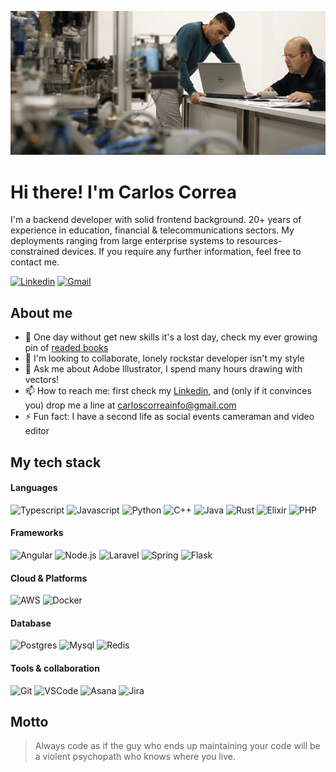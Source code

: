 <p align="center">
<img src="profile.png" alt="Collaboration">
</p>

# Hi there! I'm Carlos Correa

I'm a backend developer with solid frontend background. 20+ years of experience in education, financial & telecommunications sectors. My deployments ranging from large enterprise systems to resources-constrained devices. If you require any further information, feel free to contact me.

[![Linkedin](https://img.shields.io/badge/linkedin-%230077B5.svg?&style=for-the-badge&logo=linkedin&logoColor=white)](https://www.linkedin.com/in/correacarlos/)
[![Gmail](https://img.shields.io/badge/gmail-D14836?&style=for-the-badge&logo=gmail&logoColor=white)](mailto:carloscorreainfo@gmail.com)

## About me

- 🌱 One day without get new skills it's a lost day, check my ever growing pin of [readed books](https://pin.it/400hk2j)
- 👯 I'm looking to collaborate, lonely rockstar developer isn't my style
- 💬 Ask me about Adobe Illustrator, I spend many hours drawing with vectors!
- 📫 How to reach me: first check my [Linkedin](https://www.linkedin.com/in/correacarlos/), and (only if it convinces you)
  drop me a line at carloscorreainfo@gmail.com
- ⚡ Fun fact: I have a second life as social events cameraman and video editor

## My tech stack

#### Languages

![Typescript](https://img.shields.io/badge/typescript%20-%23007ACC.svg?&style=for-the-badge&logo=typescript&logoColor=white)
![Javascript](https://img.shields.io/badge/javascript%20-%23323330.svg?&style=for-the-badge&logo=javascript&logoColor=%23F7DF1E)
![Python](https://img.shields.io/badge/python%20-%233776AB.svg?&style=for-the-badge&logo=python&logoColor=white)
![C++](https://img.shields.io/badge/c++%20-%2300599C.svg?&style=for-the-badge&logo=c%2B%2B&logoColor=white)
![Java](https://img.shields.io/badge/java-%23ED8B00.svg?&style=for-the-badge&logo=java&logoColor=white)
![Rust](https://img.shields.io/badge/rust-%23000000.svg?&style=for-the-badge&logo=rust&logoColor=white)
![Elixir](https://img.shields.io/badge/elixir-%234B275F.svg?&style=for-the-badge&logo=elixir&logoColor=white)
![PHP](https://img.shields.io/badge/php%20-%23777BB4.svg?&style=for-the-badge&logo=php&logoColor=white)

#### Frameworks

![Angular](https://img.shields.io/badge/angular%20-%23DD0031.svg?&style=for-the-badge&logo=angular&logoColor=white)
![Node.js](https://img.shields.io/badge/node.js%20-%2343853D.svg?&style=for-the-badge&logo=node.js&logoColor=white)
![Laravel](https://img.shields.io/badge/laravel%20-%23FF2D20.svg?&style=for-the-badge&logo=laravel&logoColor=white)
![Spring](https://img.shields.io/badge/spring%20-%236DB33F.svg?&style=for-the-badge&logo=spring&logoColor=white)
![Flask](https://img.shields.io/badge/flask%20-%23000.svg?&style=for-the-badge&logo=flask&logoColor=white)

#### Cloud & Platforms

![AWS](https://img.shields.io/badge/Amazon%20AWS-%23232F3E?logo=amazon-aws&logoColor=white&style=for-the-badge)
![Docker](https://img.shields.io/badge/docker%20-%232496ED.svg?&style=for-the-badge&logo=docker&logoColor=white)

#### Database

![Postgres](https://img.shields.io/badge/postgres-%23316192.svg?&style=for-the-badge&logo=postgresql&logoColor=white)
![Mysql](https://img.shields.io/badge/mysql-%234479A1.svg?&style=for-the-badge&logo=mysql&logoColor=white)
![Redis](https://img.shields.io/badge/redis-%23DC382D.svg?&style=for-the-badge&logo=redis&logoColor=white)

#### Tools & collaboration

![Git](https://img.shields.io/badge/git%20-%23F05032.svg?&style=for-the-badge&logo=git&logoColor=white)
![VSCode](https://img.shields.io/badge/visualstudiocode%20-%23007ACC.svg?&style=for-the-badge&logo=visual-studio-code&logoColor=white)
![Asana](https://img.shields.io/badge/asana%20-%23273347.svg?&style=for-the-badge&logo=asana&logoColor=white)
![Jira](https://img.shields.io/badge/jirasoftware%20-%230052CC.svg?&style=for-the-badge&logo=jira-software&logoColor=white)

## Motto

> Always code as if the guy who ends up maintaining your code will be a violent psychopath who knows where you live.
